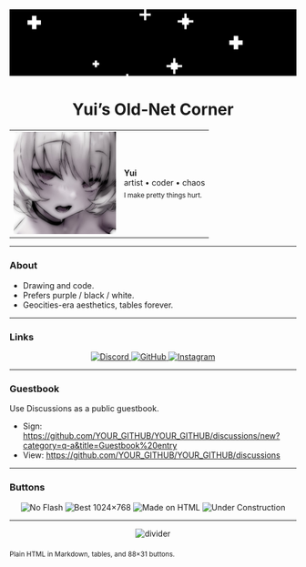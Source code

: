 <!-- Retro-styled GitHub profile (no JS/CSS, no emojis) -->

<div align="center">
  <img src="assets/banner.gif" alt="Welcome banner" width="820">

  <h1>Yui’s Old-Net Corner</h1>

  <table>
    <tr>
      <td>
        <img src="assets/profile.png" alt="Profile" width="180">
      </td>
      <td>
        <b>Yui</b><br>
        artist • coder • chaos<br>
        <sub>I make pretty things hurt.</sub>
      </td>
    </tr>
  </table>
</div>

---

### About
- Drawing and code.
- Prefers purple / black / white.
- Geocities-era aesthetics, tables forever.

---

### Links
<p align="center">
  <a href="https://discord.com/users/579784411441135636">
    <img src="assets/buttons/discord-88x31.png" alt="Discord" width="88" height="31">
  </a>
  <a href="https://github.com/YOUR_GITHUB">
    <img src="assets/buttons/github-88x31.png" alt="GitHub" width="88" height="31">
  </a>
  <a href="https://instagram.com/YOUR_INSTAGRAM">
    <img src="assets/buttons/instagram-88x31.png" alt="Instagram" width="88" height="31">
  </a>
</p>

---

### Guestbook
Use Discussions as a public guestbook.

- Sign: https://github.com/YOUR_GITHUB/YOUR_GITHUB/discussions/new?category=q-a&title=Guestbook%20entry
- View: https://github.com/YOUR_GITHUB/YOUR_GITHUB/discussions

---

### Buttons
<p align="center">
  <img src="assets/buttons/no-flash.png" width="88" height="31" alt="No Flash">
  <img src="assets/buttons/best-1024.png" width="88" height="31" alt="Best 1024×768">
  <img src="assets/buttons/html-made.png" width="88" height="31" alt="Made on HTML">
  <img src="assets/buttons/under-construction.gif" width="88" height="31" alt="Under Construction">
</p>

---

<p align="center">
  <img src="assets/divider.gif" alt="divider">
</p>

<sub align="center">
Plain HTML in Markdown, tables, and 88×31 buttons.
</sub>
